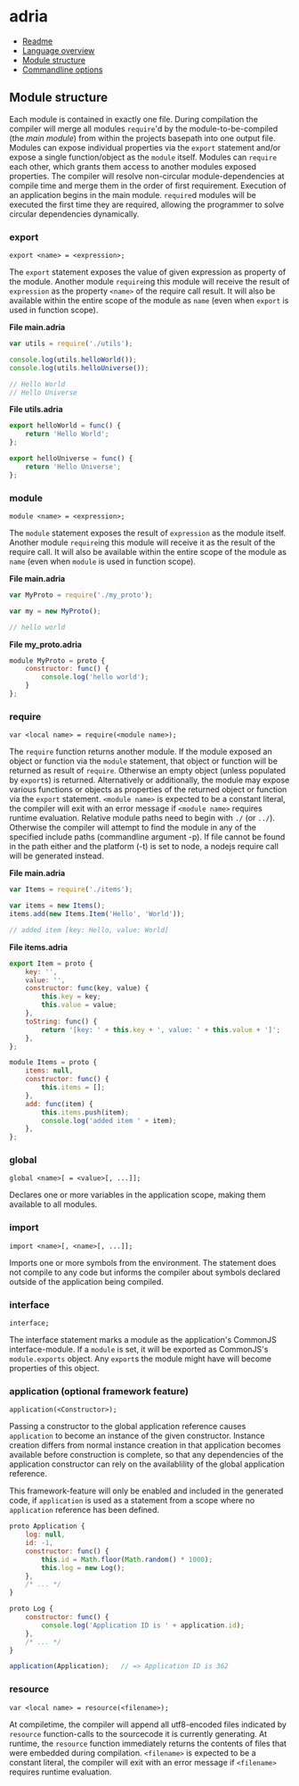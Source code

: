 adria
=====

- <a href="//github.com/sinesc/adria/blob/master/README.md">Readme</a>
- <a href="//github.com/sinesc/adria/blob/master/doc/overview.md">Language overview</a>
- <a href="//github.com/sinesc/adria/blob/master/doc/modules.md">Module structure</a>
- <a href="//github.com/sinesc/adria/blob/master/doc/commandline.md">Commandline options</a>

Module structure
----------------

Each module is contained in exactly one file. During compilation the compiler will merge all modules `require`'d by the module-to-be-compiled (the *main module*) from within the projects basepath into one output file.
Modules can expose individual properties via the `export` statement and/or expose a single function/object as the `module` itself.
Modules can `require` each other, which grants them access to another modules exposed properties. The compiler will resolve non-circular module-dependencies at compile time and merge them in the order of first requirement.
Execution of an application begins in the main module. `require`d modules will be executed the first time they are required, allowing the programmer to solve circular dependencies dynamically.

### export

`export <name> = <expression>;`

The `export` statement exposes the value of given expression as property of the module. Another module `require`ing this module will receive the result of `expression` as the property `<name>` of the require call result.
It will also be available within the entire scope of the module as `name` (even when `export` is used in function scope).

**File main.adria**

```javascript
var utils = require('./utils');

console.log(utils.helloWorld());
console.log(utils.helloUniverse());

// Hello World
// Hello Universe
```

**File utils.adria**

```javascript
export helloWorld = func() {
    return 'Hello World';
};

export helloUniverse = func() {
    return 'Hello Universe';
};
```

### module

`module <name> = <expression>;`

The `module` statement exposes the result of `expression` as the module itself. Another module `require`ing this module will receive it as the result of the require call.
It will also be available within the entire scope of the module as `name` (even when `module` is used in function scope).

**File main.adria**

```javascript
var MyProto = require('./my_proto');

var my = new MyProto();

// hello world
```

**File my_proto.adria**

```javascript
module MyProto = proto {
    constructor: func() {
        console.log('hello world');
    }
};
```

### require

`var <local name> = require(<module name>);`

The `require` function returns another module. If the module exposed an object or function via the `module` statement, that object or function will be returned as result of `require`. Otherwise an empty object (unless populated by `export`s)  is returned.
Alternatively or additionally, the module may expose various functions or objects as properties of the returned object or function via the `export` statement.
`<module name>` is expected to be a constant literal, the compiler will exit with an error message if `<module name>` requires runtime evaluation.
Relative module paths need to begin with `./` (or `../`). Otherwise the compiler will attempt to find the module in any of the specified include paths (commandline argument -p). If file cannot be found in the path either and the platform (-t) is set to node, a nodejs require call will be generated instead.

**File main.adria**

```javascript
var Items = require('./items');

var items = new Items();
items.add(new Items.Item('Hello', 'World'));

// added item [key: Hello, value: World]
```

**File items.adria**

```javascript
export Item = proto {
    key: '',
    value: '',
    constructor: func(key, value) {
        this.key = key;
        this.value = value;
    },
    toString: func() {
        return '[key: ' + this.key + ', value: ' + this.value + ']';
    },
};

module Items = proto {
    items: null,
    constructor: func() {
        this.items = [];
    },
    add: func(item) {
        this.items.push(item);
        console.log('added item ' + item);
    },
};
```

### global

`global <name>[ = <value>[, ...]];`

Declares one or more variables in the application scope, making them available to all modules.

### import

`import <name>[, <name>[, ...]];`

Imports one or more symbols from the environment. The statement does not compile to any code but informs the compiler about symbols declared outside of the application being compiled.

### interface

`interface;`

The interface statement marks a module as the application's CommonJS interface-module. If a `module` is set, it will be exported as CommonJS's `module.exports` object. Any `export`s the module might have will become properties of this object.

### application (optional framework feature)

`application(<Constructor>);`

Passing a constructor to the global application reference causes `application` to become an instance of the given constructor. Instance creation differs from normal instance creation in that application becomes available before construction is complete, so that any dependencies of the application constructor can rely on the availablility of the global application reference.

This framework-feature will only be enabled and included in the generated code, if `application` is used as a statement from a scope where no `application` reference has been defined.


```javascript
proto Application {
    log: null,
    id: -1,
    constructor: func() {
        this.id = Math.floor(Math.random() * 1000);
        this.log = new Log();
    },
    /* ... */
}

proto Log {
    constructor: func() {
        console.log('Application ID is ' + application.id);
    },
    /* ... */
}

application(Application);   // => Application ID is 362
```

### resource

`var <local name> = resource(<filename>);`

At compiletime, the compiler will append all utf8-encoded files indicated by `resource` function-calls to the sourcecode it is currently generating.
At runtime, the `resource` function immediately returns the contents of files that were embedded during compilation.
`<filename>` is expected to be a constant literal, the compiler will exit with an error message if `<filename>` requires runtime evaluation.

